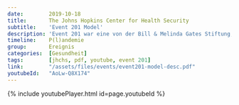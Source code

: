 ```yaml
---
date:        2019-10-18
title:       The Johns Hopkins Center for Health Security
subtitle:    'Event 201 Model'
description: 'Event 201 war eine von der Bill & Melinda Gates Stiftung, dem Weltwirtschaftsforum und der Johns Hopkins University im Oktober 2019 durchgeführte Simulation einer Corona-Pandemie.'
timeline:    P(l)andemie
group:       Ereignis
categories:  [Gesundheit]
tags:        [jhchs, pdf, youtube, event 201]
link:        "/assets/files/events/event201-model-desc.pdf"
youtubeId:   "AoLw-Q8X174"
---
```


{% include youtubePlayer.html id=page.youtubeId %}

<object data="{{ page.link }}" style='height:calc(100vh - 400px); width: 100%' type='application/pdf'></object>
